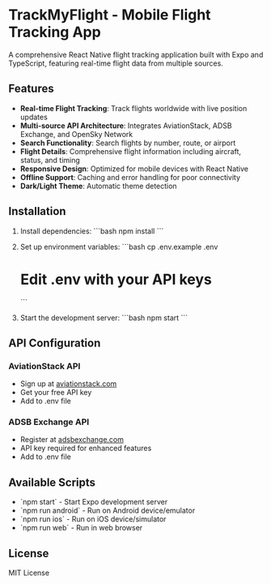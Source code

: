 # TrackMyFlight - Mobile Flight Tracking App

A comprehensive React Native flight tracking application built with Expo and TypeScript, featuring real-time flight data from multiple sources.

## Features

- **Real-time Flight Tracking**: Track flights worldwide with live position updates
- **Multi-source API Architecture**: Integrates AviationStack, ADSB Exchange, and OpenSky Network
- **Search Functionality**: Search flights by number, route, or airport
- **Flight Details**: Comprehensive flight information including aircraft, status, and timing
- **Responsive Design**: Optimized for mobile devices with React Native
- **Offline Support**: Caching and error handling for poor connectivity
- **Dark/Light Theme**: Automatic theme detection

## Installation

1. Install dependencies:
   \`\`\`bash
   npm install
   \`\`\`

2. Set up environment variables:
   \`\`\`bash
   cp .env.example .env
   # Edit .env with your API keys
   \`\`\`

3. Start the development server:
   \`\`\`bash
   npm start
   \`\`\`

## API Configuration

### AviationStack API
- Sign up at [aviationstack.com](https://aviationstack.com/)
- Get your free API key
- Add to .env file

### ADSB Exchange API
- Register at [adsbexchange.com](https://www.adsbexchange.com/)
- API key required for enhanced features
- Add to .env file

## Available Scripts
- \`npm start\` - Start Expo development server
- \`npm run android\` - Run on Android device/emulator
- \`npm run ios\` - Run on iOS device/simulator
- \`npm run web\` - Run in web browser

## License
MIT License

